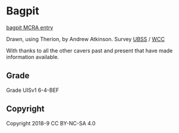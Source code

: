 # Bagpit

[bagpit MCRA entry](https://www.mcra.org.uk/registry/sitedetails.php?id=710)

Drawn, using Therion, by Andrew Atkinson.
Survey [UBSS](https://www.ubss.org.uk/) / [WCC](https://wessex-cave-club.org/)

With thanks to all the other cavers past and present that have made information available.

## Grade

Grade UISv1 6-4-BEF

## Copyright
Copyright 2018-9 CC BY-NC-SA 4.0
